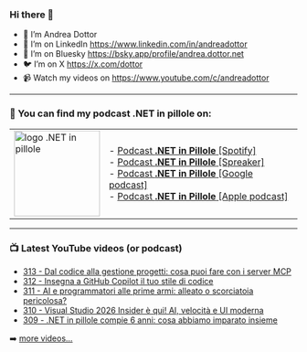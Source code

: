 ### Hi there 👋

- 🖖 I’m Andrea Dottor
- 🔗 I’m on LinkedIn https://www.linkedin.com/in/andreadottor
- 🦋 I’m on Bluesky https://bsky.app/profile/andrea.dottor.net
- 🐦 I’m on X https://x.com/dottor
- 📹 Watch my videos on https://www.youtube.com/c/andreadottor

---

### 📢 You can find my podcast **.NET in pillole** on:
  
<table>
  <tr>
    <td>
      <img src="https://www.dottor.net/images/podcast_logo.png" alt="logo .NET in pillole" width="150" height="150" />
    </td>
    <td>  
- <a href="https://open.spotify.com/show/7jyoG6BBmzvScNOqSpVvQQ?si=XI5bWP2WSNeyuvZjDIVKjw">Podcast <strong>.NET in Pillole</strong> [Spotify]</a><br />
- <a href="https://www.spreaker.com/show/net-in-pillole">Podcast <strong>.NET in Pillole</strong> [Spreaker]</a><br />
- <a href="https://www.google.com/podcasts?feed=aHR0cHM6Ly93d3cuc3ByZWFrZXIuY29tL3Nob3cvMzY4NTM0NC9lcGlzb2Rlcy9mZWVk">Podcast <strong>.NET in Pillole</strong> [Google podcast]</a><br />
- <a href="https://podcasts.apple.com/it/podcast/net-in-pillole/id1478648398">Podcast <strong>.NET in Pillole</strong> [Apple podcast]</a><br />
    </td>
  </tr>
</table>

---

### 📺 Latest YouTube videos (or podcast)

<!-- YOUTUBE:START -->
- [313 - Dal codice alla gestione progetti: cosa puoi fare con i server MCP](https://www.youtube.com/watch?v=6ZUYafVn_w8)
- [312 - Insegna a GitHub Copilot il tuo stile di codice](https://www.youtube.com/watch?v=WeRRucydKbI)
- [311 - AI e programmatori alle prime armi: alleato o scorciatoia pericolosa?](https://www.youtube.com/watch?v=ekVY2gGZ3rk)
- [310 - Visual Studio 2026 Insider è qui! AI, velocità e UI moderna](https://www.youtube.com/watch?v=XYgv7VBocEM)
- [309 - .NET in pillole compie 6 anni: cosa abbiamo imparato insieme](https://www.youtube.com/watch?v=f40Gtc6IOPE)
<!-- YOUTUBE:END -->

➡️ [more videos...](https://www.youtube.com/AndreaDottor)


